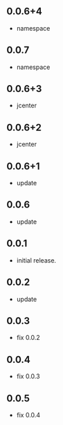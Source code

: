 ## 0.0.6+4

* namespace

## 0.0.7

* namespace

## 0.0.6+3

* jcenter

## 0.0.6+2

* jcenter

## 0.0.6+1

* update

## 0.0.6

* update

## 0.0.1

* initial release.

## 0.0.2

* update

## 0.0.3

* fix 0.0.2

## 0.0.4

* fix 0.0.3

## 0.0.5

* fix 0.0.4